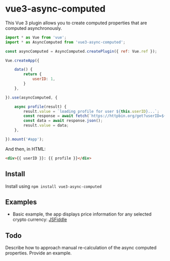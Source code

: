 # vue3-async-computed

This Vue 3 plugin allows you to create computed properties that are computed asynchronously.

```js
import * as Vue from 'vue';
import * as AsyncComputed from 'vue3-async-computed';

const asyncComputed = AsyncComputed.createPlugin({ ref: Vue.ref });

Vue.createApp({

    data() {
        return {
            userID: 1,
        }
    },

}).use(asyncComputed, {

    async profile(result) {
        result.value = `loading profile for user ${this.userID}...`;
        const response = await fetch(`https://httpbin.org/get?userID=${this.userID}`);
        const data = await response.json();
        result.value = data;
    },

}).mount('#app');
```

And then, in HTML:

```html
<div>{{ userID }}: {{ profile }}</div>
```

## Install

Install using `npm install vue3-async-computed`

## Examples

- Basic example, the app displays price information for any selected crypto currency: [JSFiddle](https://jsfiddle.net/andriika/otagfzjL/)

## Todo
Describe how to approach manual re-calculation of the async computed properties. Provide an example.
